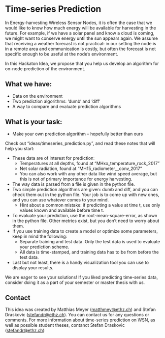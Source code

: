 # Time-series Prediction
In Energy-harvesting Wireless Sensor Nodes, it is often the case that we would like to know how much energy will be available for harvesting in the future. For example, if we have a solar panel and know a cloud is coming, we might want to conserve energy until the sun appears again. We assume that receiving a weather forecast is not practical: in our setting the node is in a remote area and communication is costly, but often the forecast is not specific enough to be useful at the node’s environment.

In this Hackaton Idea, we propose that you help us develop an algorithm for on-node prediction of the environment.

## What we have:
* Data on the environment
* Two prediction algorithms: ‘dumb’ and ‘diff’
* A way to compare and evaluate prediction algorithms

## What is your task:
* Make your own prediction algorithm – hopefully better than ours

Check out “ideas/timeseries_prediction.py”, and read these notes that will help you start:
* These data are of interest for prediction:
    * Temperatures at all depths, found at “MHxx_temperature_rock_2017”
    * Net solar radiation, found at “MH15_radiometer__conv_2017”
    * You can also work with any other data like wind speed average, but this is not of primary importance for energy harvesting.
* The way data is parsed from a file is given in the python file.
* Two simple prediction algorithms are given: dumb and diff, and you can check them out in the python file. Your job is to come up with new ones, and you can use whatever comes to your mind.
    * Hint about a common mistake: if predicting a value at time t, use only values known and available before time t.
* To evaluate your prediction, use the root-mean-square-error, as shown in the python file. Other metrics exist, but you don’t need to worry about them.
* If you use training data to create a model or optimize some parameters, keep in mind the following:
    * Separate training and test data. Only the test data is used to evaluate your prediction scheme.
    * All data is time-stamped, and training data has to be from before the test data. 
* Last but not least, there is a handy visualization tool you can use to display your results.

We are eager to see your solutions! If you liked predicting time-series data, consider doing it as a part of your semester or master thesis with us.

## Contact
This idea was created by Matthias Meyer (matthmey@ethz.ch) and Stefan Draskovic (stefandr@ethz.ch). You can contact us for any questions or comments.
For more information about time-series prediction on WSN, as well as possible student theses, contanct Stefan Draskovic (stefandr@ethz.ch)
